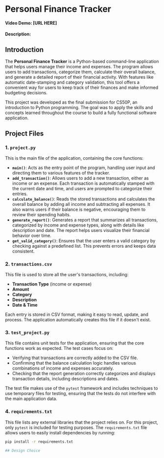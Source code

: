 # Personal Finance Tracker
#### Video Demo: [URL HERE]
#### Description:

## Introduction
The **Personal Finance Tracker** is a Python-based command-line application that helps users manage their income and expenses. The program allows users to add transactions, categorize them, calculate their overall balance, and generate a detailed report of their financial activity. With features like automatic date-stamping and category validation, this tool offers a convenient way for users to keep track of their finances and make informed budgeting decisions.

This project was developed as the final submission for CS50P, an introduction to Python programming. The goal was to apply the skills and concepts learned throughout the course to build a fully functional software application.

## Project Files
### 1. `project.py`
This is the main file of the application, containing the core functions:
- **`main()`**: Acts as the entry point of the program, handling user input and directing them to various features of the tracker.
- **`add_transaction()`**: Allows users to add a new transaction, either as income or an expense. Each transaction is automatically stamped with the current date and time, and users are prompted to categorize their entries.
- **`calculate_balance()`**: Reads the stored transactions and calculates the overall balance by adding all income and subtracting all expenses. It also warns users if their balance is negative, encouraging them to review their spending habits.
- **`generate_report()`**: Generates a report that summarizes all transactions, categorized by income and expense types, along with details like description and date. The report helps users visualize their financial behavior over time.
- **`get_valid_category()`**: Ensures that the user enters a valid category by checking against a predefined list. This prevents errors and keeps data consistent.

### 2. `transactions.csv`
This file is used to store all the user's transactions, including:
- **Transaction Type** (income or expense)
- **Amount**
- **Category**
- **Description**
- **Date & Time**

Each entry is stored in CSV format, making it easy to read, update, and process. The application automatically creates this file if it doesn't exist.

### 3. `test_project.py`
This file contains unit tests for the application, ensuring that the core functions work as expected. The test cases focus on:
- Verifying that transactions are correctly added to the CSV file.
- Confirming that the balance calculation logic handles various combinations of income and expenses accurately.
- Checking that the report generation correctly categorizes and displays transaction details, including descriptions and dates.

The test file makes use of the `pytest` framework and includes techniques to use temporary files for testing, ensuring that the tests do not interfere with the main application data.

### 4. `requirements.txt`
This file lists any external libraries that the project relies on. For this project, only `pytest` is included for testing purposes. The `requirements.txt` file allows users to easily install dependencies by running:
```bash
pip install -r requirements.txt

## Design Choice

